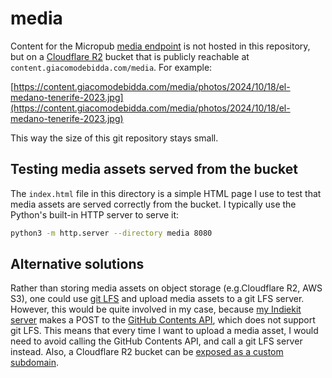 # media

Content for the Micropub
[media endpoint](https://indieweb.org/micropub_media_endpoint) is not hosted in
this repository, but on a
[Cloudflare R2](https://www.cloudflare.com/developer-platform/r2/) bucket that
is publicly reachable at `content.giacomodebidda.com/media`. For example:

[https://content.giacomodebidda.com/media/photos/2024/10/18/el-medano-tenerife-2023.jpg](https://content.giacomodebidda.com/media/photos/2024/10/18/el-medano-tenerife-2023.jpg)

This way the size of this git repository stays small.

## Testing media assets served from the bucket

The `index.html` file in this directory is a simple HTML page I use to test that
media assets are served correctly from the bucket. I typically use the Python's
built-in HTTP server to serve it:

```sh
python3 -m http.server --directory media 8080
```

## Alternative solutions

Rather than storing media assets on object storage (e.g.Cloudflare R2, AWS S3),
one could use [git LFS](https://git-lfs.com/) and upload media assets to a git
LFS server. However, this would be quite involved in my case, because
[my Indiekit server](https://github.com/jackdbd/giacomodebidda-indiekit/) makes
a POST to the
[GitHub Contents API](https://docs.github.com/en/rest/repos/contents), which
does not support git LFS. This means that every time I want to upload a media
asset, I would need to avoid calling the GitHub Contents API, and call a git LFS
server instead. Also, a Cloudflare R2 bucket can be
[exposed as a custom subdomain](https://developers.cloudflare.com/r2/buckets/public-buckets/).
